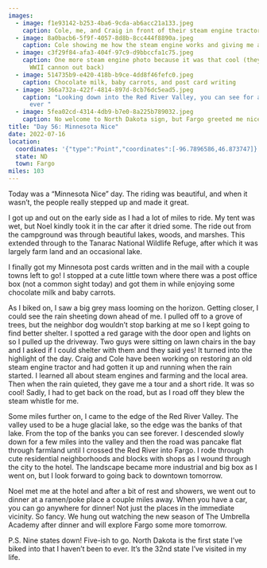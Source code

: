 ```yaml
---
images:
  - image: f1e93142-b253-4ba6-9cda-ab6acc21a133.jpeg
    caption: Cole, me, and Craig in front of their steam engine tractor
  - image: 8a0bacb6-5f9f-4057-8d8b-8cc444f8890a.jpeg
    caption: Cole showing me how the steam engine works and giving me a short ride
  - image: c3f29f84-afa3-404f-97c9-d9bbccfa1c75.jpeg
    caption: One more steam engine photo because it was that cool (they also had a
      WWII cannon out back)
  - image: 514735b9-e420-418b-b9ce-4dd8f46fefc0.jpeg
    caption: Chocolate milk, baby carrots, and post card writing
  - image: 366a732a-422f-4814-897d-8cb76dc5ead5.jpeg
    caption: "Looking down into the Red River Valley, you can see for approximately
      ever "
  - image: 5fea02cd-4314-4db9-b7e0-8a225b789032.jpeg
    caption: No welcome to North Dakota sign, but Fargo greeted me nicely
title: "Day 56: Minnesota Nice"
date: 2022-07-16
location:
  coordinates: '{"type":"Point","coordinates":[-96.7896586,46.873747]}'
  state: ND
  town: Fargo
miles: 103
---
```

Today was a “Minnesota Nice” day. The riding was beautiful, and when it wasn’t, the people really stepped up and made it great. 

I got up and out on the early side as I had a lot of miles to ride. My tent was wet, but Noel kindly took it in the car after it dried some. The ride out from the campground was through beautiful lakes, woods, and marshes. This extended through to the Tanarac National Wildlife Refuge, after which it was largely farm land and an occasional lake. 

I finally got my Minnesota post cards written and in the mail with a couple towns left to go! I stopped at a cute little town where there was a post office box (not a common sight today) and got them in while enjoying some chocolate milk and baby carrots.

As I biked on, I saw a big grey mass looming on the horizon. Getting closer, I could see the rain sheeting down ahead of me. I pulled off to a grove of trees, but the neighbor dog wouldn’t stop barking at me so I kept going to find better shelter. I spotted a red garage with the door open and lights on so I pulled up the driveway. Two guys were sitting on lawn chairs in the bay and I asked if I could shelter with them and they said yes! It turned into the highlight of the day. Craig and Cole have been working on restoring an old steam engine tractor and had gotten it up and running when the rain started. I learned all about steam engines and farming and the local area. Then when the rain quieted, they gave me a tour and a short ride. It was so cool! Sadly, I had to get back on the road, but as I road off they blew the steam whistle for me. 

Some miles further on, I came to the edge of the Red River Valley. The valley used to be a huge glacial lake, so the edge was the banks of that lake. From the top of the banks you can see forever. I descended slowly down for a few miles into the valley and then the road was pancake flat through farmland until I crossed the Red River into Fargo. I rode through cute residential neighborhoods and blocks with shops as I wound through the city to the hotel. The landscape became more industrial and big box as I went on, but I look forward to going back to downtown tomorrow. 

Noel met me at the hotel and after a bit of rest and showers, we went out to dinner at a ramen/poke place a couple miles away. When you have a car, you can go anywhere for dinner! Not just the places in the immediate vicinity. So fancy. We hung out watching the new season of The Umbrella Academy after dinner and will explore Fargo some more tomorrow. 

P.S. Nine states down! Five-ish to go. North Dakota is the first state I’ve biked into that I haven’t been to ever. It’s the 32nd state I’ve visited in my life. 